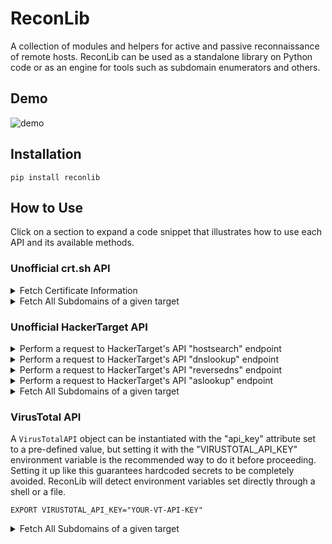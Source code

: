 # ReconLib
A collection of modules and helpers for active and passive reconnaissance of remote hosts.
ReconLib can be used as a standalone library on Python code or as an engine for tools
such as subdomain enumerators and others.

## Demo
![demo](https://user-images.githubusercontent.com/15611424/215552669-b2580043-92b1-426c-88de-d23e6bba3415.png)

## Installation
```shell
pip install reconlib
```

## How to Use
Click on a section to expand a code snippet that illustrates how to use each API and its
available methods.

### Unofficial crt.sh API
<details>
<summary>Fetch Certificate Information</summary>

```python
from reconlib import CRTShAPI

certificates = CRTShAPI().fetch_certificates(target="github.com")

print(certificates)

# [{'issuer_ca_id': 185756, 'issuer_name': 'C=US, O=DigiCert Inc,
# CN=DigiCert TLS RSA SHA256 2020 CA1', 'common_name': 'skyline.github.com',
# 'name_value': 'skyline.github.com\nwww.skyline.github.com', 'id': 8383197569,
# 'entry_timestamp': '2023-01-10T23:48:41.932', ... }]
```
</details>

<details>
<summary>Fetch All Subdomains of a given target</summary>

```python
from reconlib import CRTShAPI

subdomains = CRTShAPI().fetch_subdomains(target="github.com")

print(subdomains)

# {
#     'import2.github.com', 'api.security.github.com', 'examregistration.github.com',
#     '*.registry.github.com', 'api.stars.github.com', ...
# }
```
</details>

### Unofficial HackerTarget API

<details>
<summary>Perform a request to HackerTarget's API "hostsearch" endpoint</summary>

```python
from reconlib import HackerTargetAPI

hackertarget = HackerTargetAPI()

print(hackertarget.hostsearch(target="github.com"))
# {
#     IPv4Address("140.82.121.9"): "lb-140-82-121-9-fra.github.com",
#     IPv4Address("192.30.255.117"): "lb-192-30-255-117-sea.github.com",
#     IPv4Address("140.82.114.27"): "lb-140-82-114-27-iad.github.com",
#     ...
# }

print(hackertarget.ip_addresses)
# {
#     "github.com": {
#         IPv4Address("140.82.121.9"),
#         IPv4Address("192.30.255.117"),
#         IPv4Address("140.82.114.27"),
#         ...
#     }
# }

print(hackertarget.subdomains)
# {
#     "lb-140-82-121-9-fra.github.com",
#     "lb-192-30-255-117-sea.github.com",
#     "lb-140-82-114-27-iad.github.com",
#     ...
# }
```
</details>

<details>
<summary>Perform a request to HackerTarget's API "dnslookup" endpoint</summary>

```python
from reconlib import HackerTargetAPI

dnslookup = HackerTargetAPI().dnslookup(target="github.com")

print(dnslookup)

# {
#     "github.com": {
#         "A": ["140.82.113.4"],
#         "MX": [
#             "1 aspmx.l.google.com.",
#             "10 alt3.aspmx.l.google.com.",
#             "10 alt4.aspmx.l.google.com.",
#         ],
#         "NS": ["dns1.p08.nsone.net.", "dns2.p08.nsone.net."],
#         ...
#     }
# }
```
</details>

<details>
<summary>Perform a request to HackerTarget's API "reversedns" endpoint</summary>

```python
from reconlib import HackerTargetAPI

reverse_dns = HackerTargetAPI().reverse_dns(target="140.82.121.9")

print(reverse_dns)

# {IPv4Address("140.82.121.9"): "lb-140-82-121-9-fra.github.com"}
```
</details>

<details>
<summary>Perform a request to HackerTarget's API "aslookup" endpoint</summary>

```python
from reconlib import HackerTargetAPI

aslookup = HackerTargetAPI().aslookup(target="140.82.121.9")

print(aslookup)

# {
#     "ASN": 36459,
#     "IP_ADDRESS": IPv4Address("140.82.121.9"),
#     "NETWORK": IPv4Network("140.82.121.0/24"),
#     "OWNER": "GITHUB, US",
# }
```
</details>

<details>
<summary>Fetch All Subdomains of a given target</summary>

```python
from reconlib import HackerTargetAPI

subdomains = HackerTargetAPI().fetch_subdomains(target="github.com")

print(subdomains)

# {
#     "lb-140-82-121-9-fra.github.com",
#     "lb-192-30-255-117-sea.github.com",
#     "lb-140-82-114-27-iad.github.com",
#     ...
# }
```
</details>

### VirusTotal API
A `VirusTotalAPI` object can be instantiated with the "api_key" attribute
set to a pre-defined value, but setting it with the "VIRUSTOTAL_API_KEY"
environment variable is the recommended way to do it before proceeding. Setting it up
like this guarantees hardcoded secrets to be completely avoided. ReconLib will detect
environment variables set directly through a shell or a file.

```shell
EXPORT VIRUSTOTAL_API_KEY="YOUR-VT-API-KEY"
```

<details>
<summary>Fetch All Subdomains of a given target</summary>

```python
from reconlib import VirusTotalAPI

'''An instance of VirusTotalAPI will read the API key value from
the environment by default. Passing it as an argument in code is
possible, but not required.'''
subdomains = VirusTotalAPI().fetch_subdomains(target="nmap.org")

print(subdomains)
# {
#     "ckeepingthechristmasspiritalive365.nmap.org",
#     "dgbridgedgbridgedgbridge.nmap.org",
#     "echoriseaboveyourlimits.nmap.org",
#     "wwwtradingdeportivo-domingodearmas.nmap.org",
#     ...
# }
```
</details>